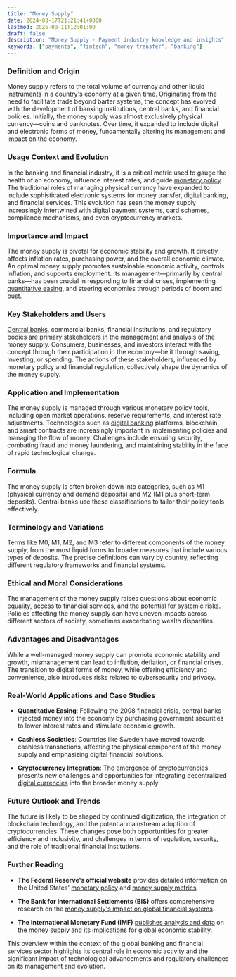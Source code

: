 ```yaml
---
title: "Money Supply"
date: 2024-03-17T21:21:41+0000
lastmod: 2025-08-11T12:01:00
draft: false
description: "Money Supply - Payment industry knowledge and insights"
keywords: ["payments", "fintech", "money transfer", "banking"]
---
```


### Definition and Origin

Money supply refers to the total volume of currency and other liquid instruments in a country's economy at a given time. Originating from the need to facilitate trade beyond barter systems, the concept has evolved with the development of banking institutions, central banks, and financial policies. Initially, the money supply was almost exclusively physical currency—coins and banknotes. Over time, it expanded to include digital and electronic forms of money, fundamentally altering its management and impact on the economy.

### Usage Context and Evolution

In the banking and financial industry, it is a critical metric used to gauge the health of an economy, influence interest rates, and guide [monetary policy](https://faisalkhanllc.xyz/resources/payments-wiki/m/monetary-policy/). The traditional roles of managing physical currency have expanded to include sophisticated electronic systems for money transfer, digital banking, and financial services. This evolution has seen the money supply increasingly intertwined with digital payment systems, card schemes, compliance mechanisms, and even cryptocurrency markets.

### Importance and Impact

The money supply is pivotal for economic stability and growth. It directly affects inflation rates, purchasing power, and the overall economic climate. An optimal money supply promotes sustainable economic activity, controls inflation, and supports employment. Its management—primarily by central banks—has been crucial in responding to financial crises, implementing [quantitative easing](https://faisalkhanllc.xyz/resources/payments-wiki/q/quantitative-easing-qe/), and steering economies through periods of boom and bust.

### Key Stakeholders and Users

[Central banks](https://faisalkhanllc.xyz/resources/payments-wiki/c/central-banks/), commercial banks, financial institutions, and regulatory bodies are primary stakeholders in the management and analysis of the money supply. Consumers, businesses, and investors interact with the concept through their participation in the economy—be it through saving, investing, or spending. The actions of these stakeholders, influenced by monetary policy and financial regulation, collectively shape the dynamics of the money supply.

### Application and Implementation

The money supply is managed through various monetary policy tools, including open market operations, reserve requirements, and interest rate adjustments. Technologies such as [digital banking](https://faisalkhanllc.xyz/resources/payments-wiki/d/digital-bank/) platforms, blockchain, and smart contracts are increasingly important in implementing policies and managing the flow of money. Challenges include ensuring security, combating fraud and money laundering, and maintaining stability in the face of rapid technological change.

### Formula

The money supply is often broken down into categories, such as M1 (physical currency and demand deposits) and M2 (M1 plus short-term deposits). Central banks use these classifications to tailor their policy tools effectively.

### Terminology and Variations

Terms like M0, M1, M2, and M3 refer to different components of the money supply, from the most liquid forms to broader measures that include various types of deposits. The precise definitions can vary by country, reflecting different regulatory frameworks and financial systems.

### Ethical and Moral Considerations

The management of the money supply raises questions about economic equality, access to financial services, and the potential for systemic risks. Policies affecting the money supply can have uneven impacts across different sectors of society, sometimes exacerbating wealth disparities.

### Advantages and Disadvantages

While a well-managed money supply can promote economic stability and growth, mismanagement can lead to inflation, deflation, or financial crises. The transition to digital forms of money, while offering efficiency and convenience, also introduces risks related to cybersecurity and privacy.

### Real-World Applications and Case Studies

- **Quantitative Easing**: Following the 2008 financial crisis, central banks injected money into the economy by purchasing government securities to lower interest rates and stimulate economic growth.

- **Cashless Societies**: Countries like Sweden have moved towards cashless transactions, affecting the physical component of the money supply and emphasizing digital financial solutions.

- **Cryptocurrency Integration**: The emergence of cryptocurrencies presents new challenges and opportunities for integrating decentralized [digital currencies](https://faisalkhanllc.xyz/resources/payments-wiki/d/digital-currency/) into the broader money supply.

### Future Outlook and Trends

The future is likely to be shaped by continued digitization, the integration of blockchain technology, and the potential mainstream adoption of cryptocurrencies. These changes pose both opportunities for greater efficiency and inclusivity, and challenges in terms of regulation, security, and the role of traditional financial institutions.

### Further Reading

- **The Federal Reserve's official website** provides detailed information on the United States' [monetary policy](https://www.federalreserve.gov/monetarypolicy.htm) and [money supply metrics](https://www.federalreserve.gov/faqs/money_12845.htm).

- **The Bank for International Settlements (BIS)** offers comprehensive research on the [money supply's impact on global financial systems](https://www.bis.org/research/index.htm).

- **The International Monetary Fund (IMF)** [publishes analysis and data](https://www.imf.org/en/Data) on the money supply and its implications for global economic stability.

This overview within the context of the global banking and financial services sector highlights its central role in economic activity and the significant impact of technological advancements and regulatory challenges on its management and evolution.